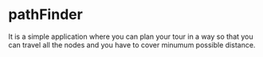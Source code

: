 # pathFinder
It is a simple application where you can plan your tour in a way so that you can travel all the nodes and you have to cover minumum possible distance.
